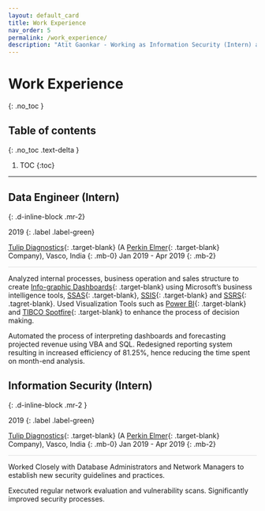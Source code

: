 ```yaml
---
layout: default_card
title: Work Experience
nav_order: 5
permalink: /work_experience/
description: "Atit Gaonkar - Working as Information Security (Intern) and Data Engineer (Intern) honed my Cyber-Security and Data Science skills."
---
```


<style>

.horizontal-rule{
    border-top: 1px solid #DDD;
}

</style>

# Work Experience
{: .no_toc }

## Table of contents
{: .no_toc .text-delta }

1. TOC
{:toc}

---



## Data Engineer (Intern)
{: .d-inline-block .mr-2}

2019
{: .label .label-green}

[Tulip Diagnostics](http://www.tulipgroup.com/){: .target-blank} (A [Perkin Elmer](https://www.perkinelmer.com/){: .target-blank} Company), Vasco, India
{: .mb-0}
Jan 2019 - Apr 2019
{: .mb-2}

<div class="horizontal-rule mb-4"></div>

<!-- [![Tulip Diagnostics][Tulip-Diagnostics-img]{: .img-responsive .logo .d-inline-block .logo-link height="10%" width="10%"}][Tulip-Diagnostics-link]

[Tulip-Diagnostics-img]:  ../../assets/images/tulip.jpg
[Tulip-Diagnostics-link]:  http://www.tulipgroup.com/ "Redirect to - Tulip Diagnostics"  -->

Analyzed internal processes, business operation and sales structure to create [Info-graphic Dashboards](https://en.wikipedia.org/wiki/Dashboard_(business)){: .target-blank} using Microsoft’s business intelligence tools, [SSAS](https://docs.microsoft.com/en-us/analysis-services/analysis-services-overview?view=asallproducts-allversions){: .target-blank}, [SSIS](https://docs.microsoft.com/en-us/sql/integration-services/sql-server-integration-services?view=sql-server-ver15){: .target-blank} and [SSRS](https://docs.microsoft.com/en-us/sql/reporting-services/create-deploy-and-manage-mobile-and-paginated-reports?view=sql-server-ver15){: .tagret-blank}. Used Visualization Tools such as [Power BI](https://powerbi.microsoft.com/en-us/){: .target-blank} and [TIBCO Spotfire](https://www.tibco.com/products/tibco-spotfire){: .target-blank} to enhance the process of decision making.

Automated the process of interpreting dashboards and forecasting projected revenue using VBA and SQL. Redesigned reporting system resulting in increased efficiency of 81.25%, hence reducing the time spent on month-end analysis. 

## Information Security (Intern)
{: .d-inline-block .mr-2 }

2019
{: .label .label-green}

[Tulip Diagnostics](http://www.tulipgroup.com/){: .target-blank} (A [Perkin Elmer](https://www.perkinelmer.com/){: .target-blank} Company), Vasco, India
{: .mb-0}
Jan 2019 - Apr 2019
{: .mb-2}

<div class="horizontal-rule mb-4"></div>

<!-- [![Tulip Diagnostics][Tulip-Diagnostics-img]{: .img-responsive .logo .d-inline-block .logo-link height="10%" width="10%"}][Tulip-Diagnostics-link]

[Tulip-Diagnostics-img]:  ../../assets/images/tulip.jpg
[Tulip-Diagnostics-link]:  http://www.tulipgroup.com/ "Redirect to - Tulip Diagnostics"  -->

Worked Closely with Database Administrators and Network Managers to establish new security guidelines and practices.

Executed regular network evaluation and vulnerability scans. Significantly improved security processes. 

<script src="https://code.jquery.com/jquery-3.4.1.slim.min.js" integrity="sha384-J6qa4849blE2+poT4WnyKhv5vZF5SrPo0iEjwBvKU7imGFAV0wwj1yYfoRSJoZ+n" crossorigin="anonymous"></script>
<script src="https://cdn.jsdelivr.net/npm/popper.js@1.16.0/dist/umd/popper.min.js" integrity="sha384-Q6E9RHvbIyZFJoft+2mJbHaEWldlvI9IOYy5n3zV9zzTtmI3UksdQRVvoxMfooAo" crossorigin="anonymous"></script>
<script src="https://stackpath.bootstrapcdn.com/bootstrap/4.4.1/js/bootstrap.min.js" integrity="sha384-wfSDF2E50Y2D1uUdj0O3uMBJnjuUD4Ih7YwaYd1iqfktj0Uod8GCExl3Og8ifwB6" crossorigin="anonymous"></script>
<script src="https://unpkg.com/aos@next/dist/aos.js"></script>
<script>
  AOS.init();
  $(window).on('load', function() {
        AOS.refresh();
        var $animation_elements = $('.bootstrap-iso');
        var $window = $(window);
        var window_height = $window.height();
        var window_top_position = $window.scrollTop();
        var window_bottom_position = (window_top_position + window_height);
        $('.target-blank').attr('target','blank');
        $('pre').addClass("mb-0");
        $('p > a.no-mb').parent().addClass("mb-0");
        $('a > img').parent().addClass("image-link");
        $('img.logo-link').parent().attr('target','blank');
        $('.main-content-wrap').on('scroll', function() {
            console.log("triggered");
            $.each($animation_elements, function() {
                var $element = $(this);
                var element_height = $element.outerHeight();
                var element_top_position = $element.offset().top;
                var element_bottom_position = (element_top_position + element_height);
                if ((element_bottom_position >= window_top_position) && (element_top_position <= window_bottom_position)) {
                    $element.addClass('aos-animate');
                } else {
                    $element.removeClass('aos-animate');
                }
            });
        });
        $('.main-content-wrap')[0].scrollTop += 1;
        $('.main-content-wrap')[0].scrollTop -= 1;
  });
</script>